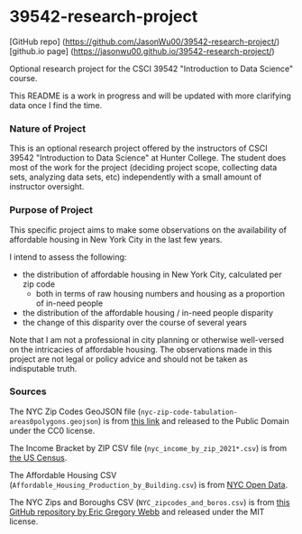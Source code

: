 # 39542-research-project
[GitHub repo] (https://github.com/JasonWu00/39542-research-project/)
[github.io page] (https://jasonwu00.github.io/39542-research-project/)

Optional research project for the CSCI 39542 "Introduction to Data Science" course.

This README is a work in progress and will be updated with more clarifying data once I find the time.

### Nature of Project
This is an optional research project offered by the instructors of CSCI 39542 "Introduction to Data Science" at Hunter College. The student does most of the work for the project (deciding project scope, collecting data sets, analyzing data sets, etc) independently with a small amount of instructor oversight.

### Purpose of Project
This specific project aims to make some observations on the availability of affordable housing in New York City in the last few years.

I intend to assess the following:
- the distribution of affordable housing in New York City, calculated per zip code
  - both in terms of raw housing numbers and housing as a proportion of in-need people
- the distribution of the affordable housing / in-need people disparity
- the change of this disparity over the course of several years

Note that I am not a professional in city planning or otherwise well-versed on the intricacies of affordable housing. The observations made in this project are not legal or policy advice and should not be taken as indisputable truth.

### Sources
The NYC Zip Codes GeoJSON file (`nyc-zip-code-tabulation-areas0polygons.geojson`) is from [this link](https://www.kaggle.com/datasets/saidakbarp/nyc-zipcode-geodata?resource=download) and released to the Public Domain under the CC0 license.

The Income Bracket by ZIP CSV file (`nyc_income_by_zip_2021*.csv`) is from [the US Census](https://data.census.gov/table?q=Income+and+Earnings&t=Earnings+(Individuals):Income+(Households,+Families,+Individuals)&g=1600000US3651000,3651000$8600000&tid=ACSST5Y2021.S1901).

The Affordable Housing CSV (`Affordable_Housing_Production_by_Building.csv`) is from [NYC Open Data](https://data.cityofnewyork.us/Housing-Development/Affordable-Housing-Production-by-Building/hg8x-zxpr).

The NYC Zips and Boroughs CSV (`NYC_zipcodes_and_boros.csv`) is from [this GitHub repository by Eric Gregory Webb](https://github.com/erikgregorywebb/nyc-housing/blob/master/Data/nyc-zip-codes.csv) and released under the MIT license.